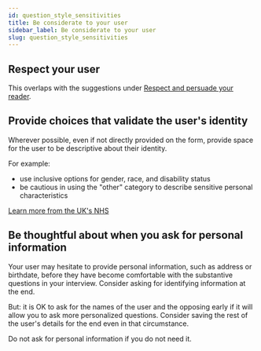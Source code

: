 ```yaml
---
id: question_style_sensitivities
title: Be considerate to your user
sidebar_label: Be considerate to your user
slug: question_style_sensitivities
---
```


## Respect your user

This overlaps with the suggestions under [Respect and persuade your
reader](style_guide_persuasive.md).

## Provide choices that validate the user's identity

Wherever possible, even if not directly provided on the form, provide
space for the user to be descriptive about their identity.

For example:

* use inclusive options for gender, race, and disability status
* be cautious in using the "other" category to describe sensitive personal
  characteristics

[Learn more from the UK's NHS](https://service-manual.nhs.uk/content/how-to-write-good-questions-for-forms/consider-the-sensitivities-around-your-questions)

## Be thoughtful about when you ask for personal information

Your user may hesitate to provide personal information, such as address or birthdate,
before they have become comfortable with the substantive questions in your interview.
Consider asking for identifying information at the end.

But: it is OK to ask for the names of the user and the opposing early if it will
allow you to ask more personalized questions. Consider saving the rest of the user's
details for the end even in that circumstance.

Do not ask for personal information if you do not need it.
